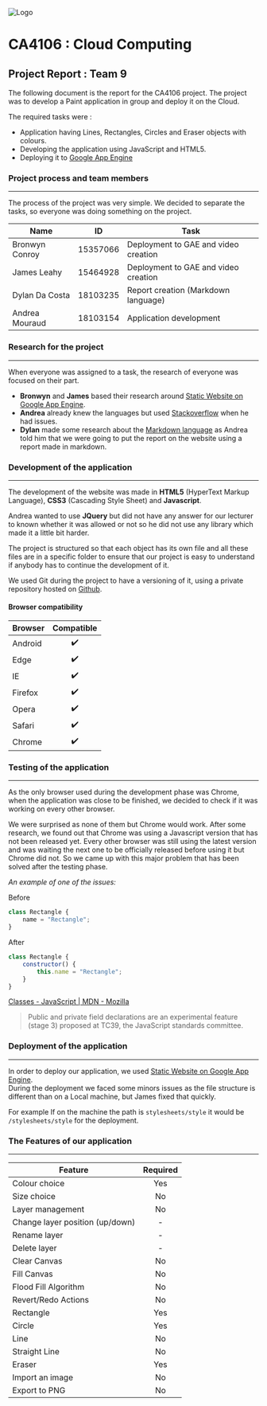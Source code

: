 ![Logo](https://hardwareassociation.ie/wp-content/uploads/2017/12/Dcu-logo.png)
# CA4106 : Cloud Computing
## Project Report : Team 9

The following document is the report for the CA4106 project. The project was to develop a Paint application in group and deploy it on the Cloud.

The required tasks were : 
* Application having Lines, Rectangles, Circles and Eraser objects with colours.
* Developing the application using JavaScript and HTML5.
* Deploying it to [Google App Engine](https://cloud.google.com/appengine/)

### Project process and team members
***

The process of the project was very simple. We decided to separate the tasks, so everyone was doing something on the project.

| Name          | ID        | Task                                 |
|----------------|:--------:|--------------------------------------|
| Bronwyn Conroy | 15357066 | Deployment to GAE and video creation |
| James Leahy    | 15464928 | Deployment to GAE and video creation |
| Dylan Da Costa | 18103235 | Report creation (Markdown language)  |
| Andrea Mouraud | 18103154 | Application development              |

### Research for the project
***
When everyone was assigned to a task, the research of everyone was focused on their part.  
* **Bronwyn** and **James** based their research around [Static Website on Google App Engine](https://cloud.google.com/appengine/docs/standard/python/getting-started/hosting-a-static-website).  
* **Andrea** already knew the languages but used [Stackoverflow](https://stackoverflow.com/) when he had issues.
* **Dylan** made some research about the [Markdown language](https://en.wikipedia.org/wiki/Markdown)  as Andrea told him that we were going to put the report on the website using a report made in markdown.

### Development of the application
***
The development of the website was made in **HTML5** (HyperText Markup Language), **CSS3** (Cascading Style Sheet) and **Javascript**. 

Andrea wanted to use **JQuery** but did not have any answer for our lecturer to known whether it was allowed or not so he did not use any library which made it a little bit harder.  

The project is structured so that each object has its own file and all these files are in a specific folder to ensure that our project is easy to understand if anybody has to continue the development of it.

We used Git during the project to have a versioning of it, using a private repository hosted on [Github](https://github.com).

#### Browser compatibility

| Browser       | Compatible           |
|---------------|:--------------------:|
| Android       | :heavy_check_mark:   |
| Edge          | :heavy_check_mark:   |
| IE            | :heavy_check_mark:   |
| Firefox       | :heavy_check_mark:   |
| Opera         | :heavy_check_mark:   |
| Safari        | :heavy_check_mark:   |
| Chrome        | :heavy_check_mark:   |

### Testing of the application
***
As the only browser used during the development phase was Chrome, when the application was close to be finished, we decided to check if it was working on every other browser. 

We were surprised as none of them but Chrome would work. After some research, we found out that Chrome was using a Javascript version that has not been released yet. Every other browser was still using the latest version and was waiting the next one to be officially released before using it but Chrome did not. So we came up with this major problem that has been solved after the testing phase.

*An example of one of the issues:* 

Before
```js
class Rectangle {
    name = "Rectangle";
}
```  
After
```js
class Rectangle {
    constructor() {
        this.name = "Rectangle";
    }
}
```  
[Classes - JavaScript | MDN - Mozilla](https://developer.mozilla.org/en-US/docs/Web/JavaScript/Reference/Classes)
> Public and private field declarations are an experimental feature (stage 3) proposed at TC39, the JavaScript standards committee.

### Deployment of the application
***
In order to deploy our application, we used [Static Website on Google App Engine](https://cloud.google.com/appengine/docs/standard/python/getting-started/hosting-a-static-website).  
During the deployment we faced some minors issues as the file structure is different than on a Local machine, but James fixed that quickly.  

For example
If on the machine the path is `stylesheets/style` it would be `/stylesheets/style` for the deployment.

### The Features of our application
***

| Feature                          | Required |
|----------------------------------|:--------:|
| Colour choice                    | Yes      |
| Size choice                      | No       |
| Layer management                 | No       |
| Change layer position (up/down)  | -        |
| Rename layer                     | -        |
| Delete layer                     | -        |
| Clear Canvas                     | No       |
| Fill Canvas                      | No       |
| Flood Fill Algorithm             | No       |
| Revert/Redo Actions              | No       |
| Rectangle                        | Yes      |
| Circle                           | Yes      |
| Line                             | No       |
| Straight Line                    | No       |
| Eraser                           | Yes      |
| Import an image                  | No       |
| Export to PNG                    | No       |
